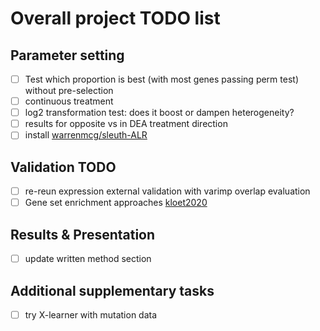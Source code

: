 
# Overall project TODO list

## Parameter setting
- [ ] Test which proportion is best (with most genes passing perm test) without pre-selection
- [ ] continuous treatment
- [ ] log2 transformation test: does it boost or dampen heterogeneity?
- [ ] results for opposite vs in DEA treatment direction
- [ ] install [warrenmcg/sleuth-ALR](https://rdrr.io/github/warrenmcg/sleuth-ALR/)

## Validation TODO
- [ ] re-reun expression external validation with varimp overlap evaluation
- [ ] Gene set enrichment approaches [kloet2020](https://journals.plos.org/ploscompbiol/article?id=10.1371/journal.pcbi.1008295)

## Results & Presentation
- [ ] update written method section

## Additional supplementary tasks
- [ ] try X-learner with mutation data